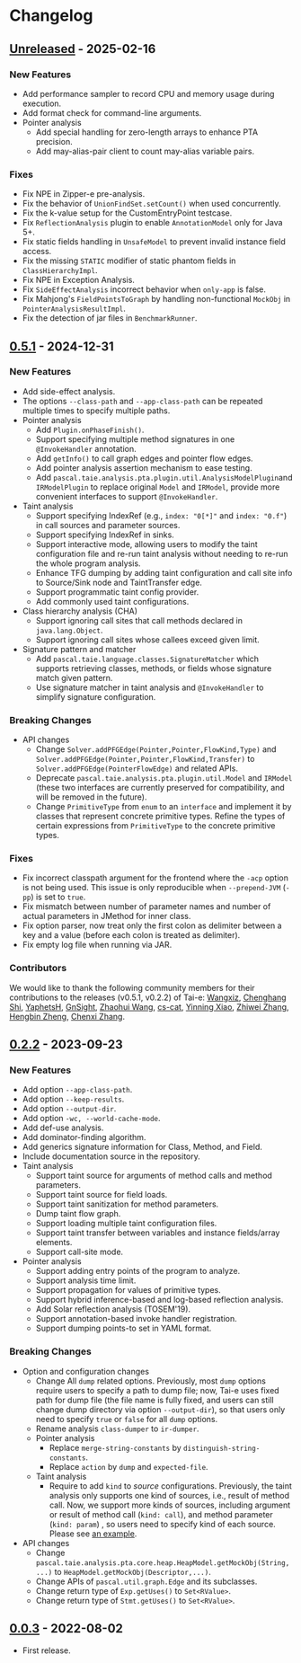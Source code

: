 # Changelog

## [Unreleased] - 2025-02-16

### New Features
- Add performance sampler to record CPU and memory usage during execution.
- Add format check for command-line arguments.
- Pointer analysis
  - Add special handling for zero-length arrays to enhance PTA precision.
  - Add may-alias-pair client to count may-alias variable pairs.

### Fixes
- Fix NPE in Zipper-e pre-analysis.
- Fix the behavior of `UnionFindSet.setCount()` when used concurrently.
- Fix the k-value setup for the CustomEntryPoint testcase.
- Fix `ReflectionAnalysis` plugin to enable `AnnotationModel` only for Java 5+.
- Fix static fields handling in `UnsafeModel` to prevent invalid instance field access.
- Fix the missing `STATIC` modifier of static phantom fields in `ClassHierarchyImpl`.
- Fix NPE in Exception Analysis.
- Fix `SideEffectAnalysis` incorrect behavior when `only-app` is false.
- Fix Mahjong's `FieldPointsToGraph` by handling non-functional `MockObj` in `PointerAnalysisResultImpl`.
- Fix the detection of jar files in `BenchmarkRunner`.

## [0.5.1] - 2024-12-31

### New Features
- Add side-effect analysis.
- The options `--class-path` and `--app-class-path` can be repeated multiple times to specify multiple paths.
- Pointer analysis
  - Add `Plugin.onPhaseFinish()`.
  - Support specifying multiple method signatures in one `@InvokeHandler` annotation.
  - Add `getInfo()` to call graph edges and pointer flow edges.
  - Add pointer analysis assertion mechanism to ease testing.
  - Add `pascal.taie.analysis.pta.plugin.util.AnalysisModelPlugin`and `IRModelPlugin` to replace original `Model` and `IRModel`, provide more convenient interfaces to support `@InvokeHandler`.
- Taint analysis
  - Support specifying IndexRef (e.g., `index: "0[*]"` and `index: "0.f"`) in call sources and parameter sources.
  - Support specifying IndexRef in sinks.
  - Support interactive mode, allowing users to modify the taint configuration file and re-run taint analysis without needing to re-run the whole program analysis.
  - Enhance TFG dumping by adding taint configuration and call site info to Source/Sink node and TaintTransfer edge.
  - Support programmatic taint config provider.
  - Add commonly used taint configurations.
- Class hierarchy analysis (CHA)
  - Support ignoring call sites that call methods declared in `java.lang.Object`.
  - Support ignoring call sites whose callees exceed given limit.
- Signature pattern and matcher
  - Add `pascal.taie.language.classes.SignatureMatcher` which supports retrieving classes, methods, or fields whose signature match given pattern.
  - Use signature matcher in taint analysis and `@InvokeHandler` to simplify signature configuration.

### Breaking Changes
- API changes
  - Change `Solver.addPFGEdge(Pointer,Pointer,FlowKind,Type)` and `Solver.addPFGEdge(Pointer,Pointer,FlowKind,Transfer)` to `Solver.addPFGEdge(PointerFlowEdge)` and related APIs.
  - Deprecate `pascal.taie.analysis.pta.plugin.util.Model` and `IRModel` (these two interfaces are currently preserved for compatibility, and will be removed in the future).
  - Change `PrimitiveType` from `enum` to an `interface` and implement it by classes that represent concrete primitive types. Refine the types of certain expressions from `PrimitiveType` to the concrete primitive types.

### Fixes
- Fix incorrect classpath argument for the frontend where the `-acp` option is not being used. This issue is only reproducible when `--prepend-JVM` (`-pp`) is set to `true`.
- Fix mismatch between number of parameter names and number of actual parameters in JMethod for inner class.
- Fix option parser, now treat only the first colon as delimiter between a key and a value (before each colon is treated as delimiter).
- Fix empty log file when running via JAR.

### Contributors

We would like to thank the following community members for their contributions to the releases (v0.5.1, v0.2.2) of Tai-e: [Wangxiz](https://github.com/Wangxiz), [Chenghang Shi](https://github.com/enochii), [YaphetsH](https://github.com/YaphetsH), [GnSight](https://github.com/ftyghome), [Zhaohui Wang](https://github.com/chaos-warzh), [cs-cat](https://github.com/cs-cat), [Yinning Xiao](https://github.com/ningninger), [Zhiwei Zhang](https://github.com/auroraberry), [Hengbin Zheng](https://github.com/Isla-top), [Chenxi Zhang](https://github.com/penguinfirst).

## [0.2.2] - 2023-09-23

### New Features
- Add option `--app-class-path`.
- Add option `--keep-results`.
- Add option `--output-dir`.
- Add option `-wc, --world-cache-mode`.
- Add def-use analysis.
- Add dominator-finding algorithm.
- Add generics signature information for Class, Method, and Field.
- Include documentation source in the repository.
- Taint analysis
  - Support taint source for arguments of method calls and method parameters.
  - Support taint source for field loads.
  - Support taint sanitization for method parameters.
  - Dump taint flow graph.
  - Support loading multiple taint configuration files.
  - Support taint transfer between variables and instance fields/array elements.
  - Support call-site mode.
- Pointer analysis
  - Support adding entry points of the program to analyze.
  - Support analysis time limit.
  - Support propagation for values of primitive types.
  - Support hybrid inference-based and log-based reflection analysis.
  - Add Solar reflection analysis (TOSEM'19).
  - Support annotation-based invoke handler registration.
  - Support dumping points-to set in YAML format.

### Breaking Changes
- Option and configuration changes
  - Change All `dump` related options. Previously, most `dump` options require users to specify a path to dump file; now, Tai-e uses fixed path for dump file (the file name is fully fixed, and users can still change dump directory via option `--output-dir`), so that users only need to specify `true` or `false` for all `dump` options.
  - Rename analysis `class-dumper` to `ir-dumper`.
  - Pointer analysis
    - Replace `merge-string-constants` by `distinguish-string-constants`.
    - Replace `action` by `dump` and `expected-file`.
  - Taint analysis
    - Require to add `kind` to *source* configurations. Previously, the taint analysis only supports one kind of sources, i.e., result of method call. Now, we support more kinds of sources, including argument or result of method call (`kind: call`), and method parameter (`kind: param`) , so users need to specify kind of each source. Please see [an example](src/test/resources/pta/taint/taint-config-instance-source-sink.yml).
- API changes
  - Change `pascal.taie.analysis.pta.core.heap.HeapModel.getMockObj(String,...)` to `HeapModel.getMockObj(Descriptor,...)`.
  - Change APIs of `pascal.util.graph.Edge` and its subclasses.
  - Change return type of `Exp.getUses()` to `Set<RValue>`.
  - Change return type of `Stmt.getUses()` to `Set<RValue>`.

## [0.0.3] - 2022-08-02
- First release.


[Unreleased]: https://github.com/pascal-lab/Tai-e/compare/v0.5.1...HEAD
[0.5.1]: https://github.com/pascal-lab/Tai-e/compare/v0.2.2...v0.5.1
[0.2.2]: https://github.com/pascal-lab/Tai-e/compare/v0.0.3...v0.2.2
[0.0.3]: https://github.com/pascal-lab/Tai-e/releases/tag/v0.0.3
